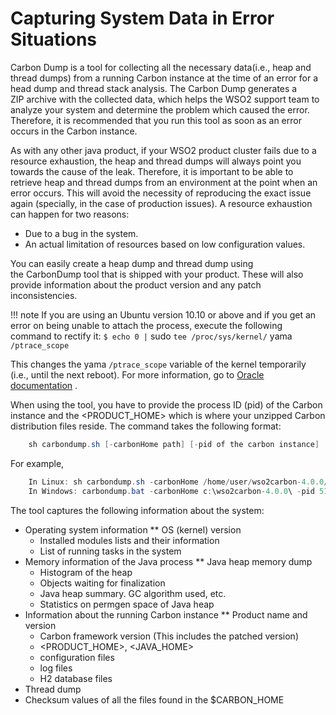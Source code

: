 # Capturing System Data in Error Situations

Carbon Dump is a tool for collecting all the necessary data(i.e., heap and thread dumps) from a running Carbon instance at the time of an error for a head dump and thread stack analysis. The Carbon Dump generates a ZIP archive with the collected data, which helps the WSO2 support team to analyze your system and determine the problem which caused the error. Therefore, it is recommended that you run this tool as soon as an error occurs in the Carbon instance.

As with any other java product, if your WSO2 product cluster fails due to a resource exhaustion, the heap and thread dumps will always point you towards the cause of the leak. Therefore, it is important to be able to retrieve heap and thread dumps from an environment at the point when an error occurs. This will avoid the necessity of reproducing the exact issue again (specially, in the case of production issues). A resource exhaustion can happen for two reasons:

-   Due to a bug in the system.
-   An actual limitation of resources based on low configuration values.

You can easily create a heap dump and thread dump using the CarbonDump tool that is shipped with your product. These will also provide information about the product version and any patch inconsistencies.

!!! note
If you are using an Ubuntu version 10.10 or above and if you get an error on being unable to attach the process, execute the following command to rectify it: `$ echo 0 |` sudo `tee /proc/sys/kernel/` yama `/ptrace_scope        `

This changes the yama `/ptrace_scope` variable of the kernel temporarily (i.e., until the next reboot). For more information, go to [Oracle documentation](http://bugs.java.com/bugdatabase/view_bug.do?bug_id=7050524) .


When using the tool, you have to provide the process ID (pid) of the Carbon instance and the &lt;PRODUCT\_HOME&gt; which is where your unzipped Carbon distribution files reside. The command takes the following format:

``` java
    sh carbondump.sh [-carbonHome path] [-pid of the carbon instance]
```

For example,

``` java
    In Linux: sh carbondump.sh -carbonHome /home/user/wso2carbon-4.0.0/ -pid 5151
    In Windows: carbondump.bat -carbonHome c:\wso2carbon-4.0.0\ -pid 5151
```
The tool captures the following information about the system:

-   Operating system information \*\* OS (kernel) version
    -   Installed modules lists and their information
    -   List of running tasks in the system
-   Memory information of the Java process \*\* Java heap memory dump
    -   Histogram of the heap
    -   Objects waiting for finalization
    -   Java heap summary. GC algorithm used, etc.
    -   Statistics on permgen space of Java heap
-   Information about the running Carbon instance \*\* Product name and version
    -   Carbon framework version (This includes the patched version)
    -   &lt;PRODUCT\_HOME&gt;, &lt;JAVA\_HOME&gt;
    -   configuration files
    -   log files
    -   H2 database files
-   Thread dump
-   Checksum values of all the files found in the $CARBON\_HOME

